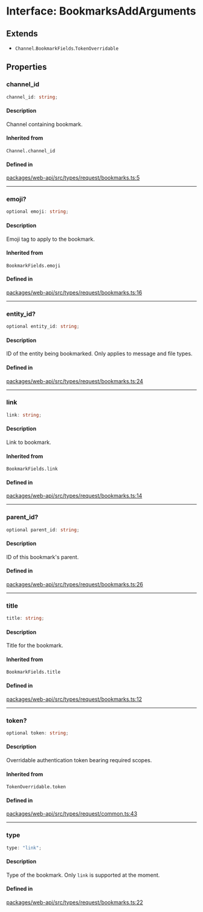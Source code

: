 # Interface: BookmarksAddArguments

## Extends

- `Channel`.`BookmarkFields`.`TokenOverridable`

## Properties

### channel\_id

```ts
channel_id: string;
```

#### Description

Channel containing bookmark.

#### Inherited from

`Channel.channel_id`

#### Defined in

[packages/web-api/src/types/request/bookmarks.ts:5](https://github.com/slackapi/node-slack-sdk/blob/7b348598b763c2b7545d1042b5f0429775cfa62c/packages/web-api/src/types/request/bookmarks.ts#L5)

***

### emoji?

```ts
optional emoji: string;
```

#### Description

Emoji tag to apply to the bookmark.

#### Inherited from

`BookmarkFields.emoji`

#### Defined in

[packages/web-api/src/types/request/bookmarks.ts:16](https://github.com/slackapi/node-slack-sdk/blob/7b348598b763c2b7545d1042b5f0429775cfa62c/packages/web-api/src/types/request/bookmarks.ts#L16)

***

### entity\_id?

```ts
optional entity_id: string;
```

#### Description

ID of the entity being bookmarked. Only applies to message and file types.

#### Defined in

[packages/web-api/src/types/request/bookmarks.ts:24](https://github.com/slackapi/node-slack-sdk/blob/7b348598b763c2b7545d1042b5f0429775cfa62c/packages/web-api/src/types/request/bookmarks.ts#L24)

***

### link

```ts
link: string;
```

#### Description

Link to bookmark.

#### Inherited from

`BookmarkFields.link`

#### Defined in

[packages/web-api/src/types/request/bookmarks.ts:14](https://github.com/slackapi/node-slack-sdk/blob/7b348598b763c2b7545d1042b5f0429775cfa62c/packages/web-api/src/types/request/bookmarks.ts#L14)

***

### parent\_id?

```ts
optional parent_id: string;
```

#### Description

ID of this bookmark's parent.

#### Defined in

[packages/web-api/src/types/request/bookmarks.ts:26](https://github.com/slackapi/node-slack-sdk/blob/7b348598b763c2b7545d1042b5f0429775cfa62c/packages/web-api/src/types/request/bookmarks.ts#L26)

***

### title

```ts
title: string;
```

#### Description

Title for the bookmark.

#### Inherited from

`BookmarkFields.title`

#### Defined in

[packages/web-api/src/types/request/bookmarks.ts:12](https://github.com/slackapi/node-slack-sdk/blob/7b348598b763c2b7545d1042b5f0429775cfa62c/packages/web-api/src/types/request/bookmarks.ts#L12)

***

### token?

```ts
optional token: string;
```

#### Description

Overridable authentication token bearing required scopes.

#### Inherited from

`TokenOverridable.token`

#### Defined in

[packages/web-api/src/types/request/common.ts:43](https://github.com/slackapi/node-slack-sdk/blob/7b348598b763c2b7545d1042b5f0429775cfa62c/packages/web-api/src/types/request/common.ts#L43)

***

### type

```ts
type: "link";
```

#### Description

Type of the bookmark. Only `link` is supported at the moment.

#### Defined in

[packages/web-api/src/types/request/bookmarks.ts:22](https://github.com/slackapi/node-slack-sdk/blob/7b348598b763c2b7545d1042b5f0429775cfa62c/packages/web-api/src/types/request/bookmarks.ts#L22)
